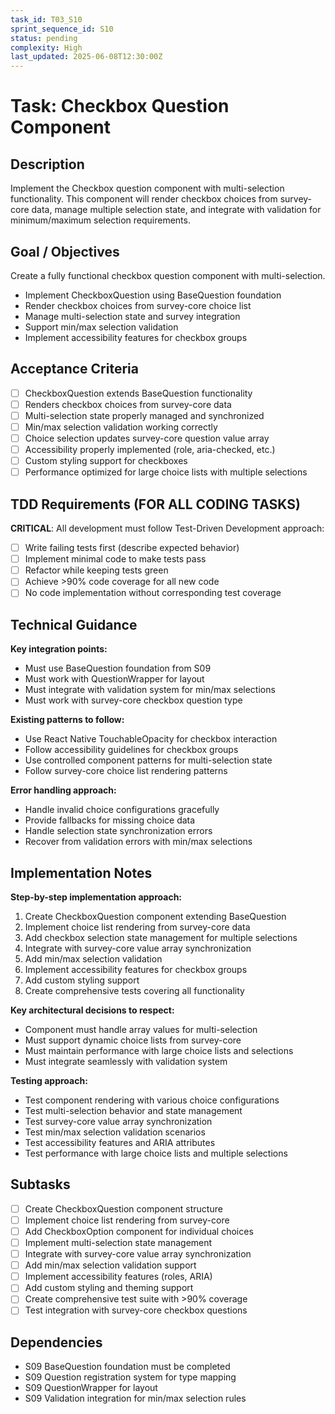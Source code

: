 ```yaml
---
task_id: T03_S10
sprint_sequence_id: S10
status: pending
complexity: High
last_updated: 2025-06-08T12:30:00Z
---
```


# Task: Checkbox Question Component

## Description
Implement the Checkbox question component with multi-selection functionality. This component will render checkbox choices from survey-core data, manage multiple selection state, and integrate with validation for minimum/maximum selection requirements.

## Goal / Objectives
Create a fully functional checkbox question component with multi-selection.
- Implement CheckboxQuestion using BaseQuestion foundation
- Render checkbox choices from survey-core choice list
- Manage multi-selection state and survey integration
- Support min/max selection validation
- Implement accessibility features for checkbox groups

## Acceptance Criteria
- [ ] CheckboxQuestion extends BaseQuestion functionality
- [ ] Renders checkbox choices from survey-core data
- [ ] Multi-selection state properly managed and synchronized
- [ ] Min/max selection validation working correctly
- [ ] Choice selection updates survey-core question value array
- [ ] Accessibility properly implemented (role, aria-checked, etc.)
- [ ] Custom styling support for checkboxes
- [ ] Performance optimized for large choice lists with multiple selections

## TDD Requirements (FOR ALL CODING TASKS)
**CRITICAL**: All development must follow Test-Driven Development approach:
- [ ] Write failing tests first (describe expected behavior)
- [ ] Implement minimal code to make tests pass
- [ ] Refactor while keeping tests green
- [ ] Achieve >90% code coverage for all new code
- [ ] No code implementation without corresponding test coverage

## Technical Guidance
**Key integration points:**
- Must use BaseQuestion foundation from S09
- Must work with QuestionWrapper for layout
- Must integrate with validation system for min/max selections
- Must work with survey-core checkbox question type

**Existing patterns to follow:**
- Use React Native TouchableOpacity for checkbox interaction
- Follow accessibility guidelines for checkbox groups
- Use controlled component patterns for multi-selection state
- Follow survey-core choice list rendering patterns

**Error handling approach:**
- Handle invalid choice configurations gracefully
- Provide fallbacks for missing choice data
- Handle selection state synchronization errors
- Recover from validation errors with min/max selections

## Implementation Notes
**Step-by-step implementation approach:**
1. Create CheckboxQuestion component extending BaseQuestion
2. Implement choice list rendering from survey-core data
3. Add checkbox selection state management for multiple selections
4. Integrate with survey-core value array synchronization
5. Add min/max selection validation
6. Implement accessibility features for checkbox groups
7. Add custom styling support
8. Create comprehensive tests covering all functionality

**Key architectural decisions to respect:**
- Component must handle array values for multi-selection
- Must support dynamic choice lists from survey-core
- Must maintain performance with large choice lists and selections
- Must integrate seamlessly with validation system

**Testing approach:**
- Test component rendering with various choice configurations
- Test multi-selection behavior and state management
- Test survey-core value array synchronization
- Test min/max selection validation scenarios
- Test accessibility features and ARIA attributes
- Test performance with large choice lists and multiple selections

## Subtasks
- [ ] Create CheckboxQuestion component structure
- [ ] Implement choice list rendering from survey-core
- [ ] Add CheckboxOption component for individual choices
- [ ] Implement multi-selection state management
- [ ] Integrate with survey-core value array synchronization
- [ ] Add min/max selection validation support
- [ ] Implement accessibility features (roles, ARIA)
- [ ] Add custom styling and theming support
- [ ] Create comprehensive test suite with >90% coverage
- [ ] Test integration with survey-core checkbox questions

## Dependencies
- S09 BaseQuestion foundation must be completed
- S09 Question registration system for type mapping
- S09 QuestionWrapper for layout
- S09 Validation integration for min/max selection rules